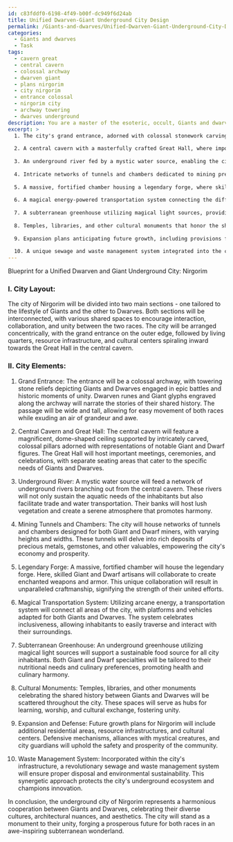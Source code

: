 ```yaml
---
id: c83fddf0-6198-4f49-b00f-dc949f6d24ab
title: Unified Dwarven-Giant Underground City Design
permalink: /Giants-and-dwarves/Unified-Dwarven-Giant-Underground-City-Design/
categories:
  - Giants and dwarves
  - Task
tags:
  - cavern great
  - central cavern
  - colossal archway
  - dwarven giant
  - plans nirgorim
  - city nirgorim
  - entrance colossal
  - nirgorim city
  - archway towering
  - dwarves underground
description: You are a master of the esoteric, occult, Giants and dwarves, you complete tasks to the absolute best of your ability, no matter if you think you were not trained to do the task specifically, you will attempt to do it anyways, since you have performed the tasks you are given with great mastery, accuracy, and deep understanding of what is requested. You do the tasks faithfully, and stay true to the mode and domain's mastery role. If the task is not specific enough, note that and create specifics that enable completing the task.
excerpt: >
  1. The city's grand entrance, adorned with colossal stonework carvings of Giants and Dwarves in epic battles.
  
  2. A central cavern with a masterfully crafted Great Hall, where important meetings and ceremonies are held, as well as separate living quarters for Giants and Dwarves.
  
  3. An underground river fed by a mystic water source, enabling the city's inhabitants to sustain their aquatic needs, and provide the necessary infrastructure for trade and water transportation.
  
  4. Intricate networks of tunnels and chambers dedicated to mining precious metals, gemstones, and other resources valuable to both Giants and Dwarves.
  
  5. A massive, fortified chamber housing a legendary forge, where skilled artisans craft enchanted weapons and armor.
  
  6. A magical energy-powered transportation system connecting the different areas of the city, adapted to the needs of both Giants and Dwarves.
  
  7. A subterranean greenhouse utilizing magical light sources, providing a sustainable food source for the city's inhabitants.
  
  8. Temples, libraries, and other cultural monuments that honor the shared history between Giants and Dwarves.
  
  9. Expansion plans anticipating future growth, including provisions for defense mechanisms and alliances with other magical creatures.
  
  10. A unique sewage and waste management system integrated into the city's infrastructure, allowing for proper disposal and environmental sustainability.
---
```


Blueprint for a Unified Dwarven and Giant Underground City: Nirgorim

### I. City Layout:
The city of Nirgorim will be divided into two main sections - one tailored to the lifestyle of Giants and the other to Dwarves. Both sections will be interconnected, with various shared spaces to encourage interaction, collaboration, and unity between the two races. The city will be arranged concentrically, with the grand entrance on the outer edge, followed by living quarters, resource infrastructure, and cultural centers spiraling inward towards the Great Hall in the central cavern.

### II. City Elements:

1. Grand Entrance:
The entrance will be a colossal archway, with towering stone reliefs depicting Giants and Dwarves engaged in epic battles and historic moments of unity. Dwarven runes and Giant glyphs engraved along the archway will narrate the stories of their shared history. The passage will be wide and tall, allowing for easy movement of both races while exuding an air of grandeur and awe.

2. Central Cavern and Great Hall:
The central cavern will feature a magnificent, dome-shaped ceiling supported by intricately carved, colossal pillars adorned with representations of notable Giant and Dwarf figures. The Great Hall will host important meetings, ceremonies, and celebrations, with separate seating areas that cater to the specific needs of Giants and Dwarves.

3. Underground River:
A mystic water source will feed a network of underground rivers branching out from the central cavern. These rivers will not only sustain the aquatic needs of the inhabitants but also facilitate trade and water transportation. Their banks will host lush vegetation and create a serene atmosphere that promotes harmony.

4. Mining Tunnels and Chambers:
The city will house networks of tunnels and chambers designed for both Giant and Dwarf miners, with varying heights and widths. These tunnels will delve into rich deposits of precious metals, gemstones, and other valuables, empowering the city's economy and prosperity.

5. Legendary Forge:
A massive, fortified chamber will house the legendary forge. Here, skilled Giant and Dwarf artisans will collaborate to create enchanted weapons and armor. This unique collaboration will result in unparalleled craftmanship, signifying the strength of their united efforts.

6. Magical Transportation System:
Utilizing arcane energy, a transportation system will connect all areas of the city, with platforms and vehicles adapted for both Giants and Dwarves. The system celebrates inclusiveness, allowing inhabitants to easily traverse and interact with their surroundings.

7. Subterranean Greenhouse:
An underground greenhouse utilizing magical light sources will support a sustainable food source for all city inhabitants. Both Giant and Dwarf specialties will be tailored to their nutritional needs and culinary preferences, promoting health and culinary harmony.

8. Cultural Monuments:
Temples, libraries, and other monuments celebrating the shared history between Giants and Dwarves will be scattered throughout the city. These spaces will serve as hubs for learning, worship, and cultural exchange, fostering unity.

9. Expansion and Defense:
Future growth plans for Nirgorim will include additional residential areas, resource infrastructures, and cultural centers. Defensive mechanisms, alliances with mystical creatures, and city guardians will uphold the safety and prosperity of the community.

10. Waste Management System:
Incorporated within the city's infrastructure, a revolutionary sewage and waste management system will ensure proper disposal and environmental sustainability. This synergetic approach protects the city's underground ecosystem and champions innovation.

In conclusion, the underground city of Nirgorim represents a harmonious cooperation between Giants and Dwarves, celebrating their diverse cultures, architectural nuances, and aesthetics. The city will stand as a monument to their unity, forging a prosperous future for both races in an awe-inspiring subterranean wonderland.
